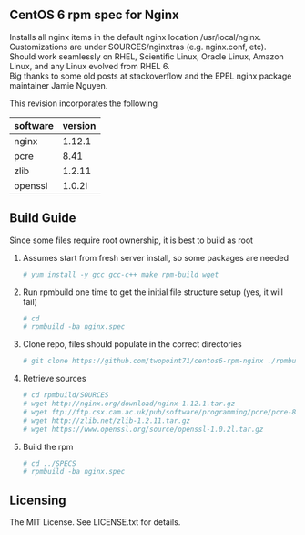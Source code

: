 ## CentOS 6 rpm spec for Nginx
Installs all nginx items in the default nginx location /usr/local/nginx.  
Customizations are under SOURCES/nginxtras (e.g. nginx.conf, etc).  
Should work seamlessly on RHEL, Scientific Linux, Oracle Linux, Amazon Linux, and any Linux evolved from RHEL 6.  
Big thanks to some old posts at stackoverflow and the EPEL nginx package maintainer Jamie Nguyen.  

This revision incorporates the following

software | version
-------- | -------
nginx | 1.12.1
pcre | 8.41
zlib | 1.2.11
openssl | 1.0.2l

## Build Guide
Since some files require root ownership, it is best to build as root
1. Assumes start from fresh server install, so some packages are needed
   ```bash
   # yum install -y gcc gcc-c++ make rpm-build wget
   ```
2. Run rpmbuild one time to get the initial file structure setup (yes, it will fail)
   ```bash
   # cd
   # rpmbuild -ba nginx.spec
   ```
3. Clone repo, files should populate in the correct directories
   ```bash
   # git clone https://github.com/twopoint71/centos6-rpm-nginx ./rpmbuild
   ```
4. Retrieve sources
   ```bash
   # cd rpmbuild/SOURCES
   # wget http://nginx.org/download/nginx-1.12.1.tar.gz
   # wget ftp://ftp.csx.cam.ac.uk/pub/software/programming/pcre/pcre-8.41.tar.gz
   # wget http://zlib.net/zlib-1.2.11.tar.gz
   # wget https://www.openssl.org/source/openssl-1.0.2l.tar.gz
   ```
5. Build the rpm
   ```bash
   # cd ../SPECS
   # rpmbuild -ba nginx.spec
   ```
   
## Licensing
The MIT License. See LICENSE.txt for details.
